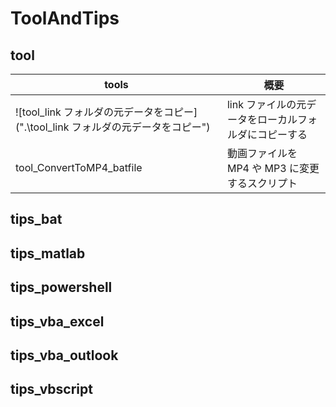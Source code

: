 # ToolAndTips

## tool

| tools                                                                             | 概要                                                  |
| --------------------------------------------------------------------------------- | ----------------------------------------------------- |
| ![tool_link フォルダの元データをコピー](".\tool_link フォルダの元データをコピー") | link ファイルの元データをローカルフォルダにコピーする |
| tool_ConvertToMP4_batfile                                                         | 動画ファイルを MP4 や MP3 に変更するスクリプト        |

## tips_bat

## tips_matlab

## tips_powershell

## tips_vba_excel

## tips_vba_outlook

## tips_vbscript
